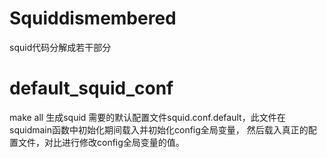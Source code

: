 Squiddismembered
================

squid代码分解成若干部分

default_squid_conf
=================
make all 生成squid 需要的默认配置文件squid.conf.default，此文件在squidmain函数中初始化期间载入并初始化config全局变量，
然后载入真正的配置文件，对比进行修改config全局变量的值。
